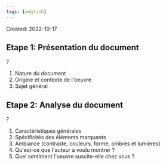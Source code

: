 ```yaml
---
tags: [english] 
---
```

Created: 2022-10-17

## Etape 1: Présentation du document
?
1. Nature du document
2. Origine et contexte de l'oeuvre
3. Sujet général

## Etape 2: Analyse du document
?
1. Caractéristiques générales
2. Spécificités des éléments marquants
3. Ambiance (contraste, couleurs, forme, ombres et lumières)
4. Qu'est-ce que l'auteur a voulu montrer ?
5. Quel sentiment l'oeuvre suscite-elle chez vous ?

